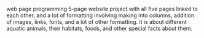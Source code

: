 web page programming 5-page website project with all five pages linked to each other, and a lot of formatting involving making into columns, addition of images, links, fonts, and a lot of other formatting. it is about different aquatic animals, their habitats, foods, and other special facts about them.
